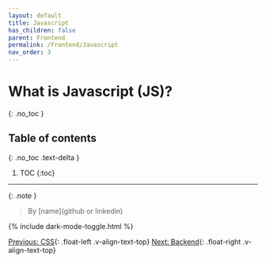 ```yaml
---
layout: default
title: Javascript
has_children: false
parent: Frontend
permalink: /Frontend/Javascript
nav_order: 3
---
```


# What is Javascript (JS)?
{: .no_toc }

## Table of contents
{: .no_toc .text-delta }

1. TOC
{:toc}

---

{: .note }
> By [name](github or linkedin)

{% include dark-mode-toggle.html %}

[Previous: CSS](CSS){: .float-left .v-align-text-top}
[Next: Backend](../Backend){: .float-right .v-align-text-top}